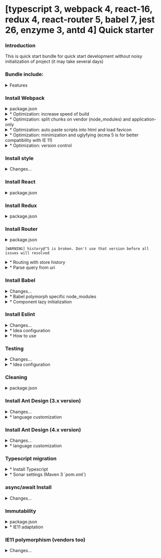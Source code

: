 # [typescript 3, webpack 4, react-16, redux 4, react-router 5, babel 7, jest 26, enzyme 3, antd 4] Quick starter

### Introduction

This is quick start bundle for quick start development without noisy initialization of project (it may take several days) 

### Bundle include:

<details>
<summary>Features</summary>

* main
- bundler:: webpack 4
- view:: react 16.13
- routing:: react-router 5
- state storing:: redux 4, redux-thunk 2.3
- history routing:: history 4.10, connected-react-router 6.6 
- type checking:: typescript 3.9
- js-compiler:: babel 7
- immutable:: immer 7
* test
- test manager:: jest 26
- test environments:: enzyme 3, sinon 7
- static lint checking:: eslint 7.6
* decoration
- components:: antd 4.5
- date:: dayjs 1.8
- style:: less 3, sass
</details>

### Install Webpack

<details>
<summary>package.json</summary>

```json
  "scripts": {
    "webpack:start": "webpack-dev-server --progress --colors --config ./webpack/dev.config.ts",
    "webpack:build": "webpack --config ./webpack/prod.config.ts",
    "webpack:watch": "npm run webpack:build -- --progress --colors --watch",
  },
  "devDependencies": {
    ...
    "acorn": "7.3.1",
    "cache-loader": "4.1.0",
    "git-revision-webpack-plugin": "3.0.6",
    "html-webpack-plugin": "4.3.0",
    "terser-webpack-plugin": "3.0.8",
    "thread-loader": "2.1.3",
    "webpack": "4.44.1",
    "webpack-cli": "3.3.12",
    "webpack-dev-server": "3.11.0",
    "webpack-merge": "5.0.9",
    "wrapper-webpack-plugin": "2.1.0"
    ...
  }
```
</details>

<details>
<summary>* Optimization: increase speed of build</summary>

webpack/settings.ts
```js
const cacheDir = path.resolve(__dirname, '..', 'node_modules', '.cache');

const threadLoader = { workerParallelJobs: 50, poolRespawn: false };
```

webpack/loaders.ts
```js
const settings = require('./settings');

const getCacheLoader = (cacheDirectory) => ({
  loader: 'cache-loader',
  options: {
    cacheDirectory
  }
});

const getThreadLoader = (name) => ({
  loader: 'thread-loader',
  options: {
    workerParallelJobs: settings.threadLoader.workerParallelJobs,
    poolRespawn: settings.threadLoader.poolRespawn,
    name
  }
});
```

webpack/base.config.ts
```js
    module: {
      rules: [
        {
          test: /\.(js|jsx)$/,
          exclude: /node_modules/,
          use: [
            loaders.getCacheLoader(path.resolve(settings.cacheDir, 'js')),
            loaders.getThreadLoader('js')
          ]
        }
      ]
    }
```
</details>

<details>
<summary>* Optimization: split chunks on vendor (node_modules) and application-only</summary>

webpack/base.config.ts
```js
    optimization: {
      splitChunks: {
        cacheGroups: {
          vendors: {
            test: /[\\/]node_modules[\\/]/,
            name: 'vendors',
            chunks: 'all',
            enforce: true
          }
        },
        chunks: 'all'
      }
    }
```
</details>

<details>
<summary>* Optimization: auto paste scripts into html and load favicon</summary>

webpack/settings.ts
```js
const htmlPlugin = {
  inject: false,
  hash: true,
  template: './app/src/index.html',
  filename: 'index.html',
  favicon: './app/resources/favicon.ico'
};
```

webpack/prod.config.ts or webpack/dev.config.ts
```js
    plugins: [
      ...,
      new Htmldev.config.ts(settings.htmlPlugin)
    ] 
```

index.html
```html
<body>
    ...
    <% for (let path of htmlWebpackPlugin.files.js) { %>
    <script src="<%=path %>" type="text/javascript"></script>
    <% } %>
</body>
```
</details>

<details>
<summary>* Optimization: minimization and uglyfying (ecma 5 is for better compatibility with IE 11)</summary>

webpack/prod.config.ts
```js
    plugins: [
      ...,
      new webpack.LoaderOptionsPlugin({
        minimize: true
      }),
    ],
    optimization: {
      minimizer: [
        new TerserJsPlugin({
          parallel: true,
          terserOptions: {
            ecma: 5
          }
        })
      ]
    }
```
</details>

<details>
<summary>* Optimization: version control</summary>

webpack/prod.config.ts
```js
const gitRevisionPlugin = new GitRevisionPlugin({ branch: true, lightweightTags: true });
const versionComment = '/* Version ' + gitRevisionPlugin.version() + '; branch: ' +
  gitRevisionPlugin.branch() + '; commit hash: ' + gitRevisionPlugin.commithash() + ' */';


    plugins: [
      ...,
      new WrapperPlugin({
        header: versionComment + '\r\n'
      })
    ]
```
</details>

### Install style

<details>
<summary>Changes...</summary>

package.json
```json
  "devDependencies": {
    ...
    "css-loader": "4.2.0",
    "mini-css-extract-plugin": "0.9.0",
    "node-sass": "4.14.1",
    "optimize-css-assets-webpack-plugin": "5.0.3",
    "sass-loader": "9.0.2",
    "style-loader": "1.2.1",
    ...
  }
```

webpack/base.config.ts
```js
    module: {
      rules: [
        ...,
        {
          test: /\.css$/,
          use: [
            'style-loader',
            MiniCssExtractPlugin.loader,
            'css-loader'
          ]
        },
        {
          test: /\.scss$/,
          use: [
            loaders.getCacheLoader(path.resolve(settings.cacheDir, 'css')),
            loaders.getThreadLoader('css'),
            'style-loader',
            MiniCssExtractPlugin.loader,
            'css-loader',
            'sass-loader'
          ]
        },
        {
          test: /\.(png|gif|jpe?g)$/,
          use: ['file-loader?publicPath=../&name=img/[hash].[ext]']
        },
        {
          test: /\.(svg|woff|woff2|eot|ttf)$/,
          use: ['file-loader?publicPath=../&name=fonts/[hash].[ext]?' + Date.now()]
        }
      ]
    }
```

webpack/dev.config.ts
```js
    plugins: [
      ...,
      new Minidev.config.tsgin({
        filename: './css/[name].[contenthash]' + settings.resourcePrefix + '.css',
        chunkFilename: './css/[id]' + settings.resourcePrefix + '.css',
        allChunks: true
      })
    ],
    optimization: {
      splitChunks: {
        cacheGroups: {
          styles: {
            name: 'styles',
            test: /\.css$/,
            chunks: 'all',
            enforce: true
          }
        }
      }
    },
```

webpack/prod.config.ts
```js
    plugins: [
      ...,
      new MiniCssExtractPlugin({
        filename: './css/[name].bundle' + settings.resourcePrefix + '.css',
        allChunks: true
      })
    ],
    optimization: {
      minimizer: [
        ...,
        new OptimizeCssAssetsPlugin({})
      ]
    }
```

index.html
```html
<head>
    ...
    <% for (let path of htmlWebpackPlugin.files.css) { %>
    <link rel="stylesheet" type="text/css" href="<%=path %>"/>
    <% } %>
</head>
```
</details>

### Install React

<details>
<summary>package.json</summary>

```json
  "dependencies": {
    ...
    "prop-types": "15.7.2",
    "react": "16.13.1",
    "react-dom": "16.13.1",
    ...
  },
     "devDependencies": {
       ...
        "@types/react": "16.9.44",
        "@types/react-dom": "16.9.8",
       ...
     }
```
</details>

### Install Redux

<details>
<summary>package.json</summary>

```json
  "dependencies": {
    ...
    "react-redux": "7.2.1",
    "redux": "4.0.5",
    "redux-thunk": "2.3.0"
    ...
  },
  "devDependencies": {
    ...
    "@types/react-redux": "7.1.9",
    "redux-devtools-extension": "2.13.8",
    ...
  }
```
</details>

### Install Router

<details>
<summary>package.json</summary>

```json
  "dependencies": {
    ...
    "connected-react-router": "6.8.0",
    "react-router": "5.2.0",
    "react-router-dom": "5.2.0",
    ...
  },
  "devDependencies": {
    ...
    "@types/react-dom": "16.9.8",
    "@types/react-router-dom": "5.1.5",
    "history": "4.10.1",
    ...
  }
```
</details>

`[WARNING] history@^5 is broken. Don't use that version before all issues will resolved`

<details>
<summary>* Routing with store history</summary>

stores/configureStore.ts
```js
+ import { connectRouter, routerMiddleware } from 'connected-react-router';
  ... 
+ import { createHashHistory } from 'history';


+ export const history = createHashHistory();

  const middlware = [
    thunkMiddleware,
+   routerMiddleware(history)
  ];
  
  const reducers = combineReducers({
    app: rootReducer,
+   router: connectRouter(history)
  });
```

index.ts
```js
+ import { ConnectedRouter } from 'connected-react-router';

+ import configureStore, { history } from './stores/configureStore';

  const store = configureStore();

  function render (Component) {
    ReactDOM.render(
      <Provider store={store}>
+       <ConnectedRouter history={history}>
          <Component/>
+       </ConnectedRouter>
      </Provider>,
      document.getElementById('app')
    );
  }
```
</details>

<details>
<summary>* Parse query from uri</summary>

package.json
```json
  "devDependencies": {
    ...,
    "query-string": "5.1.1",
    ...
  }
```

~utils/ParseUtils.ts
```js
import queryString from 'query-string';

export const parseQuery = (location) =>
  location && location !== null && typeof location === 'object' && location.search ?
    queryString.parse(location.search) : {};
```

> use
```js
import { parseQuery } from '~utils/ParseUtils';

export default connect((state) => ({
  query: parseQuery(state.router.location),
  ...
}))(Component);
```

** We need version 5 because newest versions crash vendor bundle in IE

** If you sure that you code could not run under IE or other older browser use `query-string@6` or newer
</details>

### Install Babel

<details>
<summary>Changes...</summary>

package.json
```json
  "devDependencies": {
    ...
    "@babel/core": "7.11.0",
    "@babel/plugin-proposal-class-properties": "7.10.4",
    "@babel/plugin-proposal-numeric-separator": "7.10.4",
    "@babel/plugin-syntax-dynamic-import": "7.10.4",
    "@babel/polyfill": "7.10.4",
    "@babel/preset-env": "7.11.0",
    "@babel/preset-react": "7.10.4",
    "@babel/register": "7.10.5",
    "acorn-dynamic-import": "4.0.0",
    "babel-loader": "8.1.0",
    ...
  },
  "resolutions": {
    "@babel/preset-env": "7.11.0"
  },
  "browserslist": [
    "last 1 version",
    "ie 11"
  ],
```

.babelrc
```json
{
  "presets": [
    ["@babel/env", { "modules": false, "loose": true }],
    "@babel/preset-react"
  ],
  "plugins": [
    "@babel/plugin-proposal-class-properties",
    "@babel/plugin-syntax-dynamic-import"
  ]
}
```

webpack/base.config.ts
```js
        module: {
          rules: [
            {
              test: /\.(js|jsx)$/,
              exclude: /node_modules/,
              use: [
                loaders.getCacheLoader(path.resolve(settings.cacheDir, 'js')),
                loaders.getThreadLoader('js'),
+               {
+                 loader: 'babel-loader',
+                 options: {
+                   cacheDirectory: path.resolve(settings.cacheDir, 'babel')
+                 }
+               }
              ]
            }
          ]
        }
```
</details>

<details>
<summary>* Babel polymorph specific node_modules</summary>

webpack/prod.config.ts
```js
        module: {
          rules: [
            {
+             test: /\.jsx?$/,
+             include: [
+               path.resolve(settings.nodeModulesDir, 'moudule1'),
+               path.resolve(settings.nodeModulesDir, 'moudule2')
+             ],
+             use: [
+               {
+                 loader: 'babel-loader',
+                 options: {
+                   compact: false
+                 }
+               }
+             ]
+           }
          ]
        }
```
</details>

<details>
<summary>* Component lazy initialization</summary>

```js
import React, { Component, Suspense } from 'react';

const DynamicComponent = React.lazy(() => import('../DynamicComponent'));

class App extends Component {
  
  render () {
      ...
      <Suspense fallback={<div>Loading...</div>}>
        <DynamicComponent />
      </Suspense>
      ...
  }
}
``` 

** `acorn` and `acorn-dynamic-import` were used for work `@babel/plugin-syntax-dynamic-import` cause `webpack@^4.28` throw exception
</details>

### Install Eslint

<details>
<summary>Changes...</summary>

package.json
```json
  "scripts": {
    ...,
    "eslint": "eslint ./app ./test ./webpack",
    "eslint:fix": "npm run eslint -- --fix"
  },
  "devDependencies": {
    ...
    "babel-eslint": "10.0.1",
    "eslint": "6.8.0",
    "eslint-loader": "3.0.3",
    "eslint-plugin-babel": "5.3.0",
    "eslint-plugin-react": "7.18.3",
    ...
  },
  "eslintConfig": ".eslintrc.json"
```

.eslintrc.json
```json
  "parser": "babel-eslint",
  "parserOptions": {
    "ecmaVersion": 7,
    "sourceType": "module",
    "ecmaFeatures": {
      "jsx": true,
      "globalReturn": false,
      "experimentalObjectRestSpread": true
    }
  },
  "env": {
    "commonjs": true,
    "browser": true,
    "jquery": false,
    "node": true,
    "es6": true
  },
  "globals": {
    "global": true,
    ...
  },
  "plugins": [
    "babel",
    "react"
  ],
  "extends": [
    "eslint:recommended",
    "plugin:react/recommended"
  ],
  ...
```

webpack/base.config.ts
```js
    module: {
      rules: [
        ...,
+       {
+         test: /\.tsx?$/,
+         use: ['eslint-loader'],
+         exclude: /(node_modules)/
+       }
      ]
    }
```
</details>

<details>
<summary>* Idea configuration</summary>

<img src="https://api.monosnap.com/file/download?id=fpA54QvR9ShYiVTnRDyckI8CE3x8x0">
</details>

<details>
<summary>* How to use</summary>

<img src="https://api.monosnap.com/file/download?id=Z3FxWx70Me2Z8a4o0USf13jXRDDqdu">
</details>

### Testing

<details>
<summary>Changes...</summary>

package.json
```json
  "scripts": {
    ...,
    "test": "jest",
  },
  "devDependencies": {
    ...
    "babel-jest": "26.2.2",
    "enzyme": "3.11.0",
    "enzyme-adapter-react-16": "1.15.2",
    "enzyme-to-json": "3.5.0",
    "identity-obj-proxy": "3.0.0",
    "jest": "26.2.2",
    "jest-fetch-mock": "3.0.3",
    "jest-localstorage-mock": "2.4.3",
    "jest-sonar-reporter": "2.0.0",
    "raf": "3.4.1",
    "redux-mock-store": "1.5.4",
    "sinon": "9.0.2",
    ...
  }
```

.babelrc
```json
 {
+  "env": {
+    "test": {
+      "presets": [
+        ["@babel/env", { "modules": "commonjs"}],
+        "@babel/preset-react"
+      ],
+      "plugins": [
+        "@babel/plugin-proposal-class-properties",
+        "@babel/plugin-syntax-dynamic-import"
+      ]
+    }
+  },
   "presets": [
     ["@babel/env", { "modules": false, "loose": true }],
     "@babel/preset-react"
   ],
   "plugins": [
     "@babel/plugin-proposal-class-properties",
     "@babel/plugin-syntax-dynamic-import"
   ]
 }
```

.eslintrc.json
```json
   "env": {
     ...,
+    "jest": true
   },
```

jest.config.js
```js
{
  clearMocks: true,
  collectCoverage: true,
  coverageDirectory: './coverage',
  coverageReporters: [
    'json',
    'text',
    'lcov',
    'clover'
  ],
  globals: {
    __DEBUG__: 'true'
  },
  moduleNameMapper: {
    ...,
    '\\.(css|less|sass|scss)$': 'identity-obj-proxy'
  },
  roots: [
    '<rootDir>/test'
  ],
  setupFilesAfterEnv: [
    enzyme.config.tsenzyme.config.tsSerializers: [
    'enzyme-to-json/serializer'
  ],
  testMatch: [
    '**/test/**/*Test.js'
  ],
  transform: {
    '\\.(jpg|jpeg|png|gif|eot|otf|webp|svg|ttf|woff|woff2|mp4|webm|wav|mp3|m4a|aac|oga)$': fileTransformer.js,
    fileTransformer.js 'babel-jest'
  }
}
```

test/enzyme.config.ts
```js
require('raf/polyfill');
require('jest-localstorage-mock');

import { configure } from 'enzyme';
import Adapter from 'enzyme-adapter-react-16';

configure({ adapter: new Adapter() });

global.fetch = require('jest-fetch-mock');

Object.defineProperty(window, 'matchMedia', {
  writable: true,
  value: jest.fn().mockImplementation((query) => ({
    matches: false,
    media: query,
    onchange: null,
    addListener: jest.fn(), // deprecated
    removeListener: jest.fn(), // deprecated
    addEventListener: jest.fn(),
    removeEventListener: jest.fn(),
    dispatchEvent: jest.fn()
  }))
});
```

test/__mocks/fileTransformer.js
```js
const path = require('path');

module.exports = {
  process (src, filename, config, options) {
    return 'module.exports = ' + JSON.stringify(path.basename(filename)) + ';';
  }
};
```
</details>

<details>
<summary>* Idea configuration</summary>

<img src="https://api.monosnap.com/file/download?id=swpRsy3RpL0ItSaqcU0oZQdB97qbtr">
</details>

### Cleaning

<details>
<summary>package.json</summary>

```json
  "scripts": {
    ...,
    "clear": "rimraf .cache && rimraf node_modules/.cache && rimraf dist && rimraf coverage",
    "clear:build": "rimraf dist && npm run webpack:build",
    "clear:test": "rimraf coverage/** && npm run test",
  },
  "devDependencies": {
    ...
    "rimraf": "3.0.2",
    ...
  }
```
</details>

### Install Ant Design (3.x version)

<details>
<summary>Changes...</summary>

package.json
```json
  "devDependencies": {
    ...
    "antd": "3.26.12",
    "babel-plugin-import": "1.13.0",
    "less": "3.11.1",
    "less-loader": "5.0.0",
    "moment": "2.24.0",
    ...
  }
```

webpack/base.config.ts
```js
    module: {
      rules: [
        ...
        {
          test: /\.less$/,
          use: [
            loaders.getCacheLoader(path.resolve(settings.cacheDir, 'css')),
            loaders.getThreadLoader('css'),
            'style-loader',
            MiniCssExtractPlugin.loader,
            'css-loader',
            {
              loader: 'less-loader',
              options: {
                lessOptions: {
                  javascriptEnabled: true
                }
              }
            }
          ]
        },
      ...
      ]
    }
```

.babelrc
```json
   "plugins": [
     ...
+    [
+      "import",
+      {
+        "libraryName": "antd",
+        "style": true
+      }
+    ]
   ]
 }
```
</details>

<details>
<summary>* language customization</summary>

`app/src/index.tsx`
```js
...
+ import { ConfigProvider } from 'antd';
+ import moment from 'moment';
+ import ruRu from 'antd/lib/locale-provider/ru_RU';
+ import 'moment/locale/ru';

...

+ moment.locale('ru');

...

  ReactDOM.render(
    <Provider store={store}>
+      <ConfigProvider locale={ruRu}>
        <ConnectedRouter history={history}>
          <Component/>
        </ConnectedRouter>
+      </ConfigProvider>
    </Provider>,
    document.getElementById('app')
  );
```
</details>

### Install Ant Design (4.x version)

<details>
<summary>Changes...</summary>

package.json
```json
  "devDependencies": {
    ...
    "@ant-design/compatible": "1.0.4",
    "antd": "4.5.1",
    "antd-dayjs-webpack-plugin": "1.0.1",
    "babel-plugin-import": "1.13.0",
    "dayjs": "1.8.32",
    "less": "3.12.2",
    "less-loader": "6.2.0",
    ...
  }
```

webpack/base.config.ts
```js
const AntdDayjsWebpackPlugin = require('antd-dayjs-webpack-plugin');
...
    module: {
      rules: [
        ...
        {
          test: /\.less$/,
          use: [
            loaders.getCacheLoader(path.resolve(settings.cacheDir, 'css')),
            loaders.getThreadLoader('css'),
            'style-loader',
            MiniCssExtractPlugin.loader,
            'css-loader',
            {
              loader: 'less-loader',
              options: {
                lessOptions: {
                  javascriptEnabled: true
                }
              }
            }
          ]
        },
      ...
      ]
    },
    ...
     plugins: [
       new AntdDayjsWebpackPlugin()
     ]
```

.babelrc
`same as 3.x version`
</details>

<details>
<summary>* language customization</summary>

`app/src/index.tsx`
```js
...
+ import { ConfigProvider } from 'antd';
+ import ruRu from 'antd/es/locale/ru_RU';
+ import 'dayjs/locale/ru';
+ import 'antd/es/grid/style/css';
...
  ReactDOM.render(
    <Provider store={store}>
+      <ConfigProvider locale={ruRu}>
        <ConnectedRouter history={history}>
          <Component/>
        </ConnectedRouter>
+      </ConfigProvider>
    </Provider>,
    document.getElementById('app')
  );
```
</details>

### Typescript migration

<details>
<summary>* Install Typescript</summary>

package.json
```json
  "dependencies": 
    "connected-react-router": "6.6.1",
-   "prop-types": "^15.7.2",
  "devDependencies": {
    ...
+   "@babel/preset-typescript": "7.10.4",
+   "@types/enzyme": "3.10.5",
+   "@types/enzyme-adapter-react-16": "1.0.6",
+   "@types/fetch-mock": "7.3.2",
+   "@types/jest": "25.1.3",
+   "@types/react": "16.9.23",
+   "@types/react-dom": "16.9.5",
+   "@types/react-redux": "7.1.7",
+   "@types/react-router-dom": "4.3.5",
+   "@types/redux-mock-store": "1.0.2",
+   "@types/sinon": "7.5.2",
+   "@types/webpack": "4.41.7",
+   "@types/webpack-dev-server": "3.10.0",
+   "@types/webpack-env": "1.15.1",
+   "@types/webpack-merge": "4.1.5",
    ...
+   "@typescript-eslint/eslint-plugin": "2.21.0",
+   "@typescript-eslint/parser": "2.21.0",
    ...
-   "babel-eslint": "10.0.1",
-   "eslint-plugin-babel": "5.3.0",
    ...
+   "jest-sonar-reporter": "2.0.0",
+   "source-map-loader": "0.2.4",
+   "typescript": "3.9.7",
    ...
  }
  ...
  "main": "app/src/index.tsx",
  "scripts": {
    "webpack:start": "webpack-dev-server --progress --colors --config ./webpack/dev.config.ts",
    "webpack:build": "webpack --config ./webpack/prod.config.ts",
    ...
    "eslint": "eslint ./app/**/*.{ts,tsx} ./webpack/*.ts ./test/**/*.{ts,tsx} ",
  }
```

tsconfig.json
```json
{
  "compilerOptions": {
    "outDir": "dist",
    "rootDir": "app",
    "sourceMap": true,
    "noImplicitAny": true,
    "noUnusedLocals": true,
    "noUnusedParameters": true,
    "module": "commonjs",
    "target": "es5",
    "jsx": "react",
    "strict": true,
    "strictNullChecks": false,
    "typeRoots": [
      "node_modules/@types",
      "app/@types"
    ],
    "baseUrl": ".",
    "paths": {
      "~app*": ["app*"],
      "~src*": ["app/src*"],
      "~actions*": ["app/src/actions*"],
      "~components*": ["app/src/components*"],
      "~const*": ["app/src/constants*"],
      "~dictionaries*": ["app/src/dictionaries*"],
      "~forms*": ["app/src/forms*"],
      "~reducers*": ["app/src/reducers*"],
      "~types*": ["app/src/types*"],
      "~utils*": ["app/src/utils*"],
      "~mock*": ["mock-server/app/routes/mock*"],
      "~test*": ["test*"]
    },
    "moduleResolution": "node",
    "esModuleInterop": true
  },
  "include": [
    "./app/**/*",
    "./webpack/**/*",
    "./test/**/*"
  ],
  "exclude": [
    "node_modules"
  ]
}
```

.babelrc
```json
  "presets": [
   ...
+  "@babel/preset-typescript"
   ]
```

.eslintrc.json
```json
-  "parser": "babel-eslint",
+  "parser": "@typescript-eslint/parser",
-  "parserOptions": {	  
-   "ecmaVersion": 7,	    
-   "sourceType": "module",	
-   "ecmaFeatures": {	
-     "jsx": true,	
-     "globalReturn": false,	
-     "experimentalObjectRestSpread": true	
-   }
+  "parserOptions": {
+  "project": "./tsconfig.json"
   ...
   "plugins": [
-     "babel",
-     "react"
+     "@typescript-eslint",
+     "react-hooks",
   ...
   "extends": [
      "eslint:recommended",
      "plugin:react/recommended",
+     "plugin:react/recommended",
+     "plugin:@typescript-eslint/eslint-recommended",
+     "plugin:@typescript-eslint/recommended",
+     "plugin:@typescript-eslint/recommended-requiring-type-checking"
   ...
  "settings": {
    "react": {
      "version": "detect"
    }
  }
  ... & etc changes of rules
}
```

.jest.config.js
```json
  moduleNameMapper: {
  ...
    '^~types(.*)$': '<rootDir>/app/src/types$1',
  },
  ...
  setupFilesAfterEnv: [
    '<rootDir>/test/enzyme.config.ts'
  ],
  ...
  testMatch: [
    '**/test/**/*Test.ts',
    '**/test/**/*Test.tsx'
  ],
  ...
  testResultsProcessor: 'jest-sonar-reporter',
  ...
  transform: {
    '\\.(jpg|jpeg|png|gif|eot|otf|webp|svg|ttf|woff|woff2|mp4|webm|wav|mp3|m4a|aac|oga)$': '<rootDir>/test/__transformers/fileTransformer.js',
    '^.+\\.tsx?$': 'babel-jest'
  }
```

webpack/base.config.ts
```js
    entry: {
      app: path.resolve(settings.rootDir, 'app', 'src', 'index.tsx')
    },
    ...
    {
      test: /\.jsx?$/,
      enforce: 'pre',
      use: ['source-map-loader']
    },
    {
      test: /\.tsx?$/,
      enforce: 'pre',
      use: ['eslint-loader'],
      exclude: /(node_modules)/
    },
    {
      test: /\.tsx?$/,
      exclude: /node_modules/,
      use: [
        loaders.getCacheLoader(path.resolve(settings.cacheDir, 'js')),
        loaders.getThreadLoader('js'),
        {
          loader: 'babel-loader',
          options: {
            cacheDirectory: path.resolve(settings.cacheDir, 'babel')
          }
        }
      ]
    }
    ...
    resolve: {
      alias: settings.aliases,
      extensions: ['.ts', '.tsx', '.js']
    },
```
</details>

<details>
<summary>* Sonar settings (Maven 3 `pom.xml`)</summary>

```xml
  <sonar.sources>app</sonar.sources>
  <sonar.projectKey>new-begining</sonar.projectKey>
  <sonar.inclusions>app/src/**</sonar.inclusions>
- <sonar.javascript.lcov.reportPath>coverage/lcov.info</sonar.javascript.lcov.reportPath>
+ <sonar.typescript.lcov.reportPath>coverage/lcov.info</sonar.typescript.lcov.reportPath>
+ <sonar.testExecutionReportPaths>test-report.xml</sonar.testExecutionReportPaths>
```
</details>

### async/await Install

<details>
<summary>Changes...</summary>

package.json
```json
  "devDependencies": {
    ...
    "@babel/plugin-transform-runtime": "7.11.0",
    "@babel/runtime": "7.11.0",
    ...
  }
```

.babelrc
```json
  "plugins": [
    "@babel/plugin-proposal-class-properties",
    "@babel/plugin-syntax-dynamic-import",
+   [
+     "@babel/plugin-transform-runtime",
+     {
+       "regenerator": true
+     }
+   ],
```
</details>

### Immutability

<details>
<summary>package.json</summary>

```json
  "devDependencies": {
    ...
    "immer": "7.0.7",
    ...
  }
```
</details>

<details>
<summary>* IE11 adaptation</summary>

`app/src/index.tsx`
```js
import { enableES5 } from 'immer';
import { isIE } from '~utils/CommonUtils';

if (isIE()) {
  enableES5();
}
```
</details>

### IE11 polymorphism (vendors too)

<details>
<summary>Changes...</summary>

package.json
```json
  "devDependencies": {
    ...
    "react-app-polyfill": "1.0.6",
    ...
  }
```

app/src/index.tsx
```js
import 'react-app-polyfill/ie11';
import 'react-app-polyfill/stable';

```
</details>
